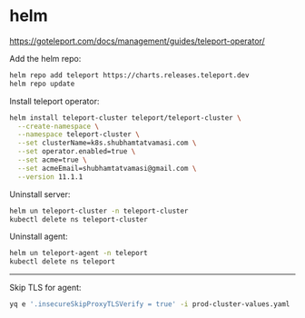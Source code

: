 # helm

https://goteleport.com/docs/management/guides/teleport-operator/

Add the helm repo:
```bash
helm repo add teleport https://charts.releases.teleport.dev
helm repo update
```

Install teleport operator:
```bash
helm install teleport-cluster teleport/teleport-cluster \
  --create-namespace \
  --namespace teleport-cluster \
  --set clusterName=k8s.shubhamtatvamasi.com \
  --set operator.enabled=true \
  --set acme=true \
  --set acmeEmail=shubhamtatvamasi@gmail.com \
  --version 11.1.1
```

Uninstall server:
```bash
helm un teleport-cluster -n teleport-cluster
kubectl delete ns teleport-cluster
```

Uninstall agent:
```bash
helm un teleport-agent -n teleport
kubectl delete ns teleport
```

---

Skip TLS for agent:
```bash
yq e '.insecureSkipProxyTLSVerify = true' -i prod-cluster-values.yaml
```
